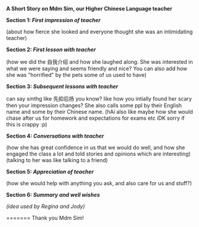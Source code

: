 **A Short Story on Mdm Sim, our Higher Chinese Language teacher**

**Section 1: _First impression of teacher_**

(about how fierce she looked and everyone thought she was an intimidating teacher)

**Section 2: _First lesson with teacher_**

(how we did the 自我介绍 and how she laughed along. She was interested in what we were saying and seems friendly and nice? You can also add how she was "horrified" by the pets some 
of us used to have)

**Section 3: _Subsequent lessons with teacher_**

can say smthg like 先抑后扬 you know? like how you intially found her scary then your impression changes?  She also calls some ppl by their English name and some by their Chinese name. (hAi also like maybe how she would chase after us for homework and expectations for exams etc iDK sorry if this is crappy :p)

**Section 4: _Conversations with teacher_**

(how she has great confidence in us that we would do well, and how she engaged the class a lot and told stories and opinions which are interesting)
(talking to her was like talking to a friend)

**Section 5: _Appreciation of teacher_**

(how she would help with anything you ask, and also care for us and stuff?)

**Section 6: _Summary and well wishes_**

_(idea used by Regina and Jody)_

=======
Thank you Mdm Sim!

